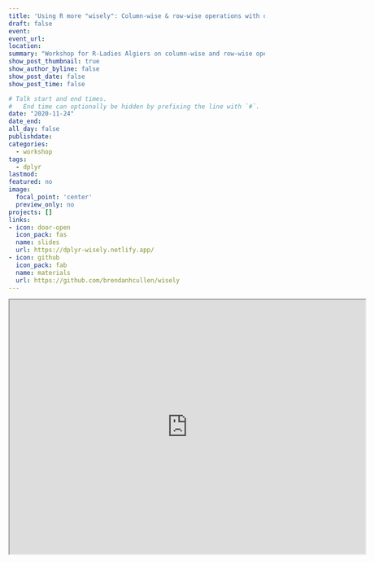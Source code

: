 ```yaml
---
title: 'Using R more "wisely": Column-wise & row-wise operations with dplyr'
draft: false
event: 
event_url:
location:
summary: "Workshop for R-Ladies Algiers on column-wise and row-wise operations with dplyr for more efficient data wrangling and summarizing."
show_post_thumbnail: true
show_author_byline: false
show_post_date: false
show_post_time: false

# Talk start and end times.
#   End time can optionally be hidden by prefixing the line with `#`.
date: "2020-11-24"
date_end:
all_day: false
publishdate: 
categories:
  - workshop
tags:
  - dplyr
lastmod:
featured: no
image:
  focal_point: 'center'
  preview_only: no
projects: []
links:
- icon: door-open
  icon_pack: fas
  name: slides
  url: https://dplyr-wisely.netlify.app/
- icon: github
  icon_pack: fab
  name: materials
  url: https://github.com/brendanhcullen/wisely
---
```


<div>
  <iframe
      width="700"
      height="500"
      src="https://dplyr-wisely.netlify.app/">
  </iframe>
</div>

